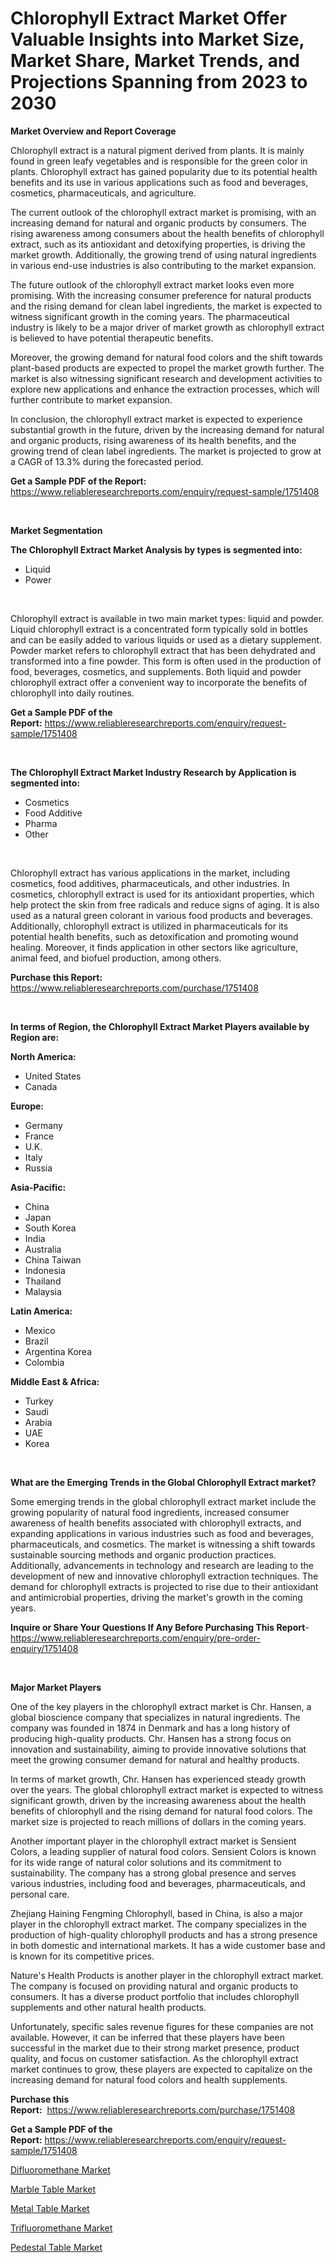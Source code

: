 <p><h1>Chlorophyll Extract Market Offer Valuable Insights into Market Size, Market Share, Market Trends, and Projections Spanning from 2023 to 2030</h1></p><p><strong>Market Overview and Report Coverage</strong></p>
<p><p>Chlorophyll extract is a natural pigment derived from plants. It is mainly found in green leafy vegetables and is responsible for the green color in plants. Chlorophyll extract has gained popularity due to its potential health benefits and its use in various applications such as food and beverages, cosmetics, pharmaceuticals, and agriculture.</p><p>The current outlook of the chlorophyll extract market is promising, with an increasing demand for natural and organic products by consumers. The rising awareness among consumers about the health benefits of chlorophyll extract, such as its antioxidant and detoxifying properties, is driving the market growth. Additionally, the growing trend of using natural ingredients in various end-use industries is also contributing to the market expansion.</p><p>The future outlook of the chlorophyll extract market looks even more promising. With the increasing consumer preference for natural products and the rising demand for clean label ingredients, the market is expected to witness significant growth in the coming years. The pharmaceutical industry is likely to be a major driver of market growth as chlorophyll extract is believed to have potential therapeutic benefits.</p><p>Moreover, the growing demand for natural food colors and the shift towards plant-based products are expected to propel the market growth further. The market is also witnessing significant research and development activities to explore new applications and enhance the extraction processes, which will further contribute to market expansion.</p><p>In conclusion, the chlorophyll extract market is expected to experience substantial growth in the future, driven by the increasing demand for natural and organic products, rising awareness of its health benefits, and the growing trend of clean label ingredients. The market is projected to grow at a CAGR of 13.3% during the forecasted period.</p></p>
<p><strong>Get a Sample PDF of the Report:</strong> <a href="https://www.reliableresearchreports.com/enquiry/request-sample/1751408">https://www.reliableresearchreports.com/enquiry/request-sample/1751408</a></p>
<p>&nbsp;</p>
<p><strong>Market Segmentation</strong></p>
<p><strong>The Chlorophyll Extract Market Analysis by types is segmented into:</strong></p>
<p><ul><li>Liquid</li><li>Power</li></ul></p>
<p>&nbsp;</p>
<p><p>Chlorophyll extract is available in two main market types: liquid and powder. Liquid chlorophyll extract is a concentrated form typically sold in bottles and can be easily added to various liquids or used as a dietary supplement. Powder market refers to chlorophyll extract that has been dehydrated and transformed into a fine powder. This form is often used in the production of food, beverages, cosmetics, and supplements. Both liquid and powder chlorophyll extract offer a convenient way to incorporate the benefits of chlorophyll into daily routines.</p></p>
<p><strong>Get a Sample PDF of the Report:</strong>&nbsp;<a href="https://www.reliableresearchreports.com/enquiry/request-sample/1751408">https://www.reliableresearchreports.com/enquiry/request-sample/1751408</a></p>
<p>&nbsp;</p>
<p><strong>The Chlorophyll Extract Market Industry Research by Application is segmented into:</strong></p>
<p><ul><li>Cosmetics</li><li>Food Additive</li><li>Pharma</li><li>Other</li></ul></p>
<p>&nbsp;</p>
<p><p>Chlorophyll extract has various applications in the market, including cosmetics, food additives, pharmaceuticals, and other industries. In cosmetics, chlorophyll extract is used for its antioxidant properties, which help protect the skin from free radicals and reduce signs of aging. It is also used as a natural green colorant in various food products and beverages. Additionally, chlorophyll extract is utilized in pharmaceuticals for its potential health benefits, such as detoxification and promoting wound healing. Moreover, it finds application in other sectors like agriculture, animal feed, and biofuel production, among others.</p></p>
<p><strong>Purchase this Report:</strong>&nbsp; <a href="https://www.reliableresearchreports.com/purchase/1751408">https://www.reliableresearchreports.com/purchase/1751408</a></p>
<p>&nbsp;</p>
<p><strong>In terms of Region, the Chlorophyll Extract Market Players available by Region are:</strong></p>
<p>
    <p> <strong> North America: </strong>
        <ul>
            <li>United States</li>
            <li>Canada</li>
        </ul>
        </p> 
    <p> <strong> Europe: </strong>
        <ul>
            <li>Germany</li>
            <li>France</li>
            <li>U.K.</li>
            <li>Italy</li>
            <li>Russia</li>
        </ul>
        </p> 
    <p> <strong> Asia-Pacific: </strong>
        <ul>
            <li>China</li>
            <li>Japan</li>
            <li>South Korea</li>
            <li>India</li>
            <li>Australia</li>
            <li>China Taiwan</li>
            <li>Indonesia</li>
            <li>Thailand</li>
            <li>Malaysia</li>
        </ul>
        </p> 
    <p> <strong> Latin America: </strong>
        <ul>
            <li>Mexico</li>
            <li>Brazil</li>
            <li>Argentina Korea</li>
            <li>Colombia</li>
        </ul>
        </p> 
    <p> <strong> Middle East & Africa: </strong>
        <ul>
            <li>Turkey</li>
            <li>Saudi</li>
            <li>Arabia</li>
            <li>UAE</li>
            <li>Korea</li>
        </ul>
    </p>
    </p>
<p>&nbsp;</p>
<p><strong>What are the Emerging Trends in the Global Chlorophyll Extract market?</strong></p>
<p><p>Some emerging trends in the global chlorophyll extract market include the growing popularity of natural food ingredients, increased consumer awareness of health benefits associated with chlorophyll extracts, and expanding applications in various industries such as food and beverages, pharmaceuticals, and cosmetics. The market is witnessing a shift towards sustainable sourcing methods and organic production practices. Additionally, advancements in technology and research are leading to the development of new and innovative chlorophyll extraction techniques. The demand for chlorophyll extracts is projected to rise due to their antioxidant and antimicrobial properties, driving the market's growth in the coming years.</p></p>
<p><strong>Inquire or Share Your Questions If Any Before Purchasing This Report</strong>- <a href="https://www.reliableresearchreports.com/enquiry/pre-order-enquiry/1751408">https://www.reliableresearchreports.com/enquiry/pre-order-enquiry/1751408</a></p>
<p>&nbsp;</p>
<p><strong>Major Market Players</strong></p>
<p><p>One of the key players in the chlorophyll extract market is Chr. Hansen, a global bioscience company that specializes in natural ingredients. The company was founded in 1874 in Denmark and has a long history of producing high-quality products. Chr. Hansen has a strong focus on innovation and sustainability, aiming to provide innovative solutions that meet the growing consumer demand for natural and healthy products.</p><p>In terms of market growth, Chr. Hansen has experienced steady growth over the years. The global chlorophyll extract market is expected to witness significant growth, driven by the increasing awareness about the health benefits of chlorophyll and the rising demand for natural food colors. The market size is projected to reach millions of dollars in the coming years.</p><p>Another important player in the chlorophyll extract market is Sensient Colors, a leading supplier of natural food colors. Sensient Colors is known for its wide range of natural color solutions and its commitment to sustainability. The company has a strong global presence and serves various industries, including food and beverages, pharmaceuticals, and personal care.</p><p>Zhejiang Haining Fengming Chlorophyll, based in China, is also a major player in the chlorophyll extract market. The company specializes in the production of high-quality chlorophyll products and has a strong presence in both domestic and international markets. It has a wide customer base and is known for its competitive prices.</p><p>Nature's Health Products is another player in the chlorophyll extract market. The company is focused on providing natural and organic products to consumers. It has a diverse product portfolio that includes chlorophyll supplements and other natural health products.</p><p>Unfortunately, specific sales revenue figures for these companies are not available. However, it can be inferred that these players have been successful in the market due to their strong market presence, product quality, and focus on customer satisfaction. As the chlorophyll extract market continues to grow, these players are expected to capitalize on the increasing demand for natural food colors and health supplements.</p></p>
<p><strong>Purchase this Report:</strong>&nbsp;&nbsp;<a href="https://www.reliableresearchreports.com/purchase/1751408">https://www.reliableresearchreports.com/purchase/1751408</a></p>
<p></p>
<p><strong>Get a Sample PDF of the Report:</strong>&nbsp;<a href="https://www.reliableresearchreports.com/enquiry/request-sample/1751408">https://www.reliableresearchreports.com/enquiry/request-sample/1751408</a></p>
<p><p><a href="https://github.com/luckyshygirl/Market-Research-Report-List-1/blob/main/difluoromethane-market.md">Difluoromethane Market</a></p><p><a href="https://medium.com/@albanaduro2018/marble-table-market-report-reveals-the-latest-trends-and-growth-opportunities-of-this-market-88562d4ca212">Marble Table Market</a></p><p><a href="https://medium.com/@besaagolli28/metal-table-market-size-market-outlook-and-market-forecast-2023-to-2030-9620e25aa92e">Metal Table Market</a></p><p><a href="https://github.com/gdfhhhj/Market-Research-Report-List-1/blob/main/trifluoromethane-market.md">Trifluoromethane Market</a></p><p><a href="https://medium.com/@loretadervishi2013/pedestal-table-market-trends-and-market-analysis-forecasted-for-period-2023-2030-74e77e1cf6bd">Pedestal Table Market</a></p></p>